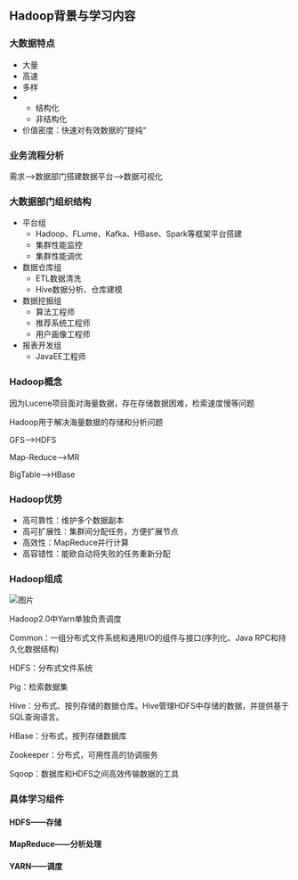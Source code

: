 ## Hadoop背景与学习内容

### 大数据特点

- 大量
- 高速
- 多样
- - 结构化
  - 非结构化
- 价值密度：快速对有效数据的”提纯“

### 业务流程分析

需求——>数据部门搭建数据平台——>数据可视化

### 大数据部门组织结构

- 平台组
  - Hadoop、FLume、Kafka、HBase、Spark等框架平台搭建
  - 集群性能监控
  - 集群性能调优
- 数据仓库组
  - ETL数据清洗
  - Hive数据分析、仓库建模
- 数据挖掘组
  - 算法工程师
  - 推荐系统工程师
  - 用户画像工程师
- 报表开发组
  - JavaEE工程师

### Hadoop概念

因为Lucene项目面对海量数据，存在存储数据困难，检索速度慢等问题

Hadoop用于解决海量数据的存储和分析问题

GFS——>HDFS

Map-Reduce——>MR

BigTable——>HBase

### Hadoop优势

- 高可靠性：维护多个数据副本
- 高可扩展性：集群间分配任务，方便扩展节点
- 高效性：MapReduce并行计算
- 高容错性：能欧自动将失败的任务重新分配

### Hadoop组成
![图片](https://user-images.githubusercontent.com/39020574/121198782-fd03ab80-c8a4-11eb-8f88-32e71121dad7.png)


Hadoop2.0中Yarn单独负责调度

Common：一组分布式文件系统和通用I/O的组件与接口(序列化、Java RPC和持久化数据结构)

HDFS：分布式文件系统

Pig：检索数据集

Hive：分布式、按列存储的数据仓库。Hive管理HDFS中存储的数据，并提供基于SQL查询语言。

HBase：分布式，按列存储数据库

Zookeeper：分布式，可用性高的协调服务

Sqoop：数据库和HDFS之间高效传输数据的工具

### 具体学习组件

#### HDFS——存储

#### MapReduce——分析处理

#### YARN——调度

